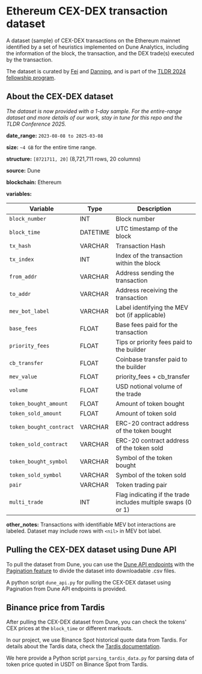 # Ethereum CEX-DEX transaction dataset 
A dataset (sample) of CEX-DEX transactions on the Ethereum mainnet identified by a set of heuristics implemented on Dune Analytics, including the information of the block, the transaction, and the DEX trade(s) executed by the transaction. 

The dataset is curated by [Fei](https://x.com/William33203632) and [Danning](https://x.com/sui414), and is part of the [TLDR 2024 fellowship program](https://www.thelatestindefi.org/fellowships).

## About the CEX-DEX dataset

_The dataset is now provided with a 1-day sample. For the entire-range dataset and more details of our work, stay in tune for this repo and the TLDR Conference 2025._

**date_range:** `2023-08-08 to 2025-03-08`

**size:** `~4 GB` for the entire time range.

**structure:** `[8721711, 20]` (8,721,711 rows, 20 columns)

**source:** Dune

**blockchain:** Ethereum

**variables:**

| Variable                | Type     | Description                                                  |
| ----------------------- | -------- | ------------------------------------------------------------ |
| `block_number`          | INT      | Block number                                                 |
| `block_time`            | DATETIME | UTC timestamp of the block                                   |
| `tx_hash`               | VARCHAR  | Transaction Hash                                             |
| `tx_index`              | INT      | Index of the transaction within the block                    |
| `from_addr`             | VARCHAR  | Address sending the transaction                              |
| `to_addr`               | VARCHAR  | Address receiving the transaction                            |
| `mev_bot_label`         | VARCHAR  | Label identifying the MEV bot (if applicable)                |
| `base_fees`             | FLOAT    | Base fees paid for the transaction                           |
| `priority_fees`         | FLOAT    | Tips or priority fees paid to the builder                    |
| `cb_transfer`           | FLOAT    | Coinbase transfer paid to the builder                        |
| `mev_value`             | FLOAT    | priority_fees + cb_transfer                                  |
| `volume`                | FLOAT    | USD notional volume of the trade                             |
| `token_bought_amount`   | FLOAT    | Amount of token bought                                       |
| `token_sold_amount`     | FLOAT    | Amount of token sold                                         |
| `token_bought_contract` | VARCHAR  | ERC-20 contract address of the token bought                  |
| `token_sold_contract`   | VARCHAR  | ERC-20 contract address of the token sold                    |
| `token_bought_symbol`   | VARCHAR  | Symbol of the token bought                                   |
| `token_sold_symbol`     | VARCHAR  | Symbol of the token sold                                     |
| `pair`                  | VARCHAR  | Token trading pair                                           |
| `multi_trade`           | INT      | Flag indicating if the trade includes multiple swaps (0 or 1) |

**other_notes:** Transactions with identifiable MEV bot interactions are labeled. Dataset may include rows with `<nil>` in MEV bot label.

## Pulling the CEX-DEX dataset using Dune API
To pull the dataset from Dune, you can use the [Dune API endpoints](https://docs.dune.com/api-reference/executions/endpoint/get-query-result) with the [Pagination feature](https://docs.dune.com/api-reference/executions/pagination) to divide the dataset into downloadable .csv files. 

A python script `dune_api.py` for pulling the CEX-DEX dataset using Pagination from Dune API endpoints is provided.

## Binance price from Tardis

After pulling the CEX-DEX dataset from Dune, you can check the tokens' CEX prices at the `block_time` or different markouts. 

In our project, we use Binance Spot historical quote data from Tardis. For details about the Tardis data, check the [Tardis documentation](https://docs.tardis.dev/historical-data-details/binance).

We here provide a Python script `parsing_tardis_data.py` for parsing data of token price quoted in USDT on Binance Spot from Tardis. 

